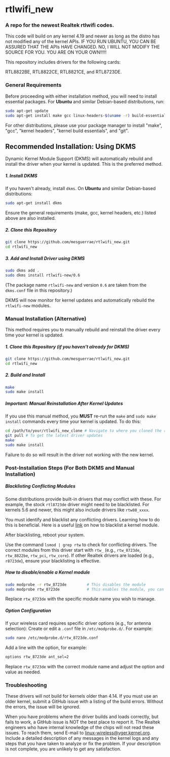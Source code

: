 rtlwifi_new
===========
### A repo for the newest Realtek rtlwifi codes.

This code will build on any kernel 4.19 and newer as long as the distro has not modified
any of the kernel APIs. IF YOU RUN UBUNTU, YOU CAN BE ASSURED THAT THE APIs HAVE CHANGED.
NO, I WILL NOT MODIFY THE SOURCE FOR YOU. YOU ARE ON YOUR OWN!!!!!

This repository includes drivers for the following cards:

RTL8822BE, RTL8822CE, RTL8821CE, and RTL8723DE.

### General Requirements
Before proceeding with either installation method, you will need to install essential packages.
For **Ubuntu** and similar Debian-based distributions, run:
```bash
sudo apt-get update
sudo apt-get install make gcc linux-headers-$(uname -r) build-essential git
```
For other distributions, please use your package manager to install "make", "gcc", "kernel headers", "kernel build essentials", and "git".

## Recommended Installation: Using DKMS
Dynamic Kernel Module Support (DKMS) will automatically rebuild and install the driver when your kernel is updated. This is the preferred method.

##### 1. Install DKMS
If you haven't already, install `dkms`. On **Ubuntu** and similar Debian-based distributions:
```bash
sudo apt-get install dkms
```
Ensure the general requirements (make, gcc, kernel headers, etc.) listed above are also installed.

##### 2. Clone this Repository
```bash
git clone https://github.com/mesguerrae/rtlwifi_new.git
cd rtlwifi_new
```

##### 3. Add and Install Driver using DKMS
```bash
sudo dkms add .
sudo dkms install rtlwifi-new/0.6
```
(The package name `rtlwifi-new` and version `0.6` are taken from the `dkms.conf` file in this repository.)

DKMS will now monitor for kernel updates and automatically rebuild the `rtlwifi-new` modules.

### Manual Installation (Alternative)
This method requires you to manually rebuild and reinstall the driver every time your kernel is updated.

##### 1. Clone this Repository (if you haven't already for DKMS)
```bash
git clone https://github.com/mesguerrae/rtlwifi_new.git
cd rtlwifi_new
```

##### 2. Build and Install
```bash
make
sudo make install
```

##### Important: Manual Reinstallation After Kernel Updates
If you use this manual method, you **MUST** re-run the `make` and `sudo make install` commands every time your kernel is updated.
To do this:
```bash
cd /path/to/your/rtlwifi_new_clone # Navigate to where you cloned the repo
git pull # To get the latest driver updates
make
sudo make install
```
Failure to do so will result in the driver not working with the new kernel.

### Post-Installation Steps (For Both DKMS and Manual Installation)

##### Blacklisting Conflicting Modules
Some distributions provide built-in drivers that may conflict with these. For example, the stock `rtl8723de` driver might need to be blacklisted. For kernels 5.6 and newer, this might also include drivers like `rtw88_xxxx`.

You must identify and blacklist any conflicting drivers. Learning how to do this is beneficial.
Here is a useful [link](https://askubuntu.com/questions/110341/how-to-blacklist-kernel-modules) on how to blacklist a kernel module.

After blacklisting, reboot your system.

Use the command `lsmod | grep rtw` to check for conflicting drivers. The correct modules from this driver start with `rtw_` (e.g., `rtw_8723de`, `rtw_8822be`, `rtw_pci`, `rtw_core`). If other Realtek drivers are loaded (e.g., `r8723de`), ensure your blacklisting is effective.

##### How to disable/enable a Kernel module
```bash
sudo modprobe -r rtw_8723de         # This disables the module
sudo modprobe rtw_8723de            # This enables the module, you can add options like ant_sel=2
```
Replace `rtw_8723de` with the specific module name you wish to manage.

##### Option Configuration
If your wireless card requires specific driver options (e.g., for antenna selection):
Create or edit a `.conf` file in `/etc/modprobe.d/`. For example:
```bash
sudo nano /etc/modprobe.d/rtw_8723de.conf
```
Add a line with the option, for example:
```bash
options rtw_8723de ant_sel=2
```
Replace `rtw_8723de` with the correct module name and adjust the option and value as needed.

### Troubleshooting
These drivers will not build for kernels older than 4.14. If you must use an older kernel,
submit a GitHub issue with a listing of the build errors. Without the errors, the issue
will be ignored.

When you have problems where the driver builds and loads correctly, but fails to work, a GitHub
issue is NOT the best place to report it. The Realtek engineers who have internal knowledge of the
chips will not read these issues. To reach them, send E-mail to
linux-wireless@vger.kernel.org. Include a detailed description of any messages in the kernel
logs and any steps that you have taken to analyze or fix the problem. If your description is
not complete, you are unlikely to get any satisfaction.
